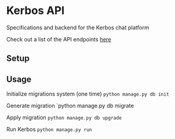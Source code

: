 # Kerbos API
Specifications and backend for the Kerbos chat platform

Check out a list of the API endpoints [here](/specs/readme.md)

## Setup

## Usage

Initialize migrations system (one time)
`python manage.py db init`

Generate migration
`python manage.py db migrate

Apply migration
`python manage.py db upgrade`

Run Kerbos
`python manage.py run`